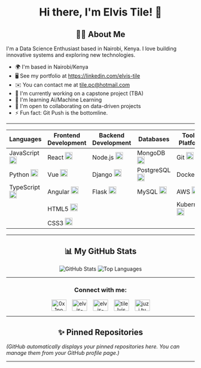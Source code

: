 <h1 align="center">Hi there, I'm Elvis Tile! 👋</h1>

<!-- Optional: Add a cool banner image here -->
<!-- <p align="center">
  <img src="path/to/your/banner.gif" alt="Welcome Banner" width="600"/>
</p> -->

<h2 align="center">👨‍💻 About Me</h2>

I'm a Data Science Enthusiast based in Nairobi, Kenya. I love building innovative systems and exploring new technologies.

*   🌍 I'm based in Nairobi/Kenya
*   🖥️ See my portfolio at https://linkedin.com/elvis-tile
*   ✉️ You can contact me at tile.pc@hotmail.com
*   🚀 I'm currently working on a capstone project (TBA)
*   🧠 I'm learning Ai/Machine Learning 
*   🤝 I'm open to collaborating on data-driven projects
*   ⚡ Fun fact: Git Push is the bottomline.

---

| **Languages**         | **Frontend Development** | **Backend Development** | **Databases**       | **Tools & Platforms** |
|-----------------------|--------------------------|-------------------------|---------------------|-----------------------|
| JavaScript <img src="https://cdn.jsdelivr.net/npm/simple-icons @3.0.1/icons/javascript.svg" alt="JS" width="20"/> | React <img src="https://cdn.jsdelivr.net/npm/simple-icons @3.0.1/icons/react.svg" alt="React" width="20"/> | Node.js <img src="https://cdn.jsdelivr.net/npm/simple-icons @3.0.1/icons/nodejs.svg" alt="Node.js" width="20"/> | MongoDB <img src="https://cdn.jsdelivr.net/npm/simple-icons @3.0.1/icons/mongodb.svg" alt="MongoDB" width="20"/> | Git <img src="https://cdn.jsdelivr.net/npm/simple-icons @3.0.1/icons/git.svg" alt="Git" width="20"/> |
| Python <img src="https://cdn.jsdelivr.net/npm/simple-icons @3.0.1/icons/python.svg" alt="Python" width="20"/> | Vue <img src="https://cdn.jsdelivr.net/npm/simple-icons @3.0.1/icons/vuejs.svg" alt="Vue" width="20"/> | Django <img src="https://cdn.jsdelivr.net/npm/simple-icons @3.0.1/icons/django.svg" alt="Django" width="20"/> | PostgreSQL <img src="https://cdn.jsdelivr.net/npm/simple-icons @3.0.1/icons/postgresql.svg" alt="PostgreSQL" width="20"/> | Docker <img src="https://cdn.jsdelivr.net/npm/simple-icons @3.0.1/icons/docker.svg" alt="Docker" width="20"/> |
| TypeScript <img src="https://cdn.jsdelivr.net/npm/simple-icons @3.0.1/icons/typescript.svg" alt="TypeScript" width="20"/> | Angular <img src="https://cdn.jsdelivr.net/npm/simple-icons @3.0.1/icons/angular.svg" alt="Angular" width="20"/> | Flask <img src="https://cdn.jsdelivr.net/npm/simple-icons @3.0.1/icons/flask.svg" alt="Flask" width="20"/> | MySQL <img src="https://cdn.jsdelivr.net/npm/simple-icons @3.0.1/icons/mysql.svg" alt="MySQL" width="20"/> | AWS <img src="https://cdn.jsdelivr.net/npm/simple-icons @3.0.1/icons/amazonaws.svg" alt="AWS" width="20"/> |
|                       | HTML5 <img src="https://cdn.jsdelivr.net/npm/simple-icons @3.0.1/icons/html5.svg" alt="HTML5" width="20"/> |                     |                     | Kubernetes <img src="https://cdn.jsdelivr.net/npm/simple-icons @3.0.1/icons/kubernetes.svg" alt="Kubernetes" width="20"/> |
|                       | CSS3 <img src="https://cdn.jsdelivr.net/npm/simple-icons @3.0.1/icons/css3.svg" alt="CSS3" width="20"/> |                     |                     |                     |

---

<h2 align="center">📊 My GitHub Stats</h2>

<!-- Replace `elvis07jr` with your actual GitHub username -->
<p align="center">
  <img src="https://github-readme-stats.vercel.app/api?username=elvis07jr&show_icons=true&theme=radical" alt="GitHub Stats" />
  <img src="https://github-readme-stats.vercel.app/api/top-langs/?username=elvis07jr&layout=compact&theme=radical" alt="Top Languages" />
</p>

<!--
Other cool stats options:
- https://github.com/anuraghazra/github-readme-stats
- https://github.com/DenverCoder1/github-readme-streak-stats
- https://github.com/ashutosh00710/github-readme-activity-graph
-->

---

<h3 align="center">Connect with me:</h3>
<p align="center">
<a href="https://twitter.com/0x1no" target="blank"><img align="center" src="https://raw.githubusercontent.com/rahuldkjain/github-profile-readme-generator/master/src/images/icons/Social/twitter.svg" alt="0x1no" height="30" width="40" /></a>&nbsp;&nbsp;&nbsp;
<a href="https://linkedin.com/in/elvis-kiprono-0617747b" target="blank"><img align="center" src="https://raw.githubusercontent.com/rahuldkjain/github-profile-readme-generator/master/src/images/icons/Social/linked-in-alt.svg" alt="elvis-kiprono-0617747b" height="30" width="40" /></a>&nbsp;&nbsp;&nbsp;
<a href="https://stackoverflow.com/users/elvis-kiprono" target="blank"><img align="center" src="https://raw.githubusercontent.com/rahuldkjain/github-profile-readme-generator/master/src/images/icons/Social/stack-overflow.svg" alt="elvis-kiprono" height="30" width="40" /></a>&nbsp;&nbsp;&nbsp;
<a href="https://fb.com/tilelvis" target="blank"><img align="center" src="https://raw.githubusercontent.com/rahuldkjain/github-profile-readme-generator/master/src/images/icons/Social/facebook.svg" alt="tilelvis" height="30" width="40" /></a>&nbsp;&nbsp;&nbsp;
<a href="https://instagram.com/juzi.tu" target="blank"><img align="center" src="https://raw.githubusercontent.com/rahuldkjain/github-profile-readme-generator/master/src/images/icons/Social/instagram.svg" alt="juzi.tu" height="30" width="40" /></a>
</p>

---

<h2 align="center">✨ Pinned Repositories</h2>

*(GitHub automatically displays your pinned repositories here. You can manage them from your GitHub profile page.)*

---

<!-- Optional sections: -->
<!--
## 🌱 I'm Currently Learning
* ...
* ...

## 👯 I'm Looking to Collaborate On
* ...
* ...

## 🤔 I'm Looking for Help With
* ...
* ...

## 💬 Ask Me About
* ...
* ...

## 😄 Pronouns
* She/Her, He/Him, They/Them, etc.
-->

<!-- Support Me Button -->
<!--
<p align="left">
  <a href="https://www.buymeacoffee.com/yourusername" target="_blank">
    <img src="https://cdn.buymeacoffee.com/buttons/v2/default-yellow.png" alt="Buy Me A Coffee" style="height: 50px !important;width: 210px !important;" >
  </a>
</p>
-->
